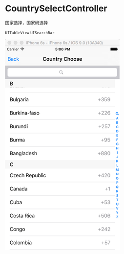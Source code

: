 # CountrySelectController
国家选择，国家码选择

`UITableView`
`UISearchBar`

 ![image](https://github.com/hsjcom/CountrySelectController/blob/master/QQ20151016-0.png)
